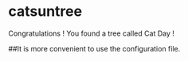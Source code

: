 # catsuntree
 Congratulations ! You found a tree called Cat Day !

##It is more convenient to use the configuration file.

